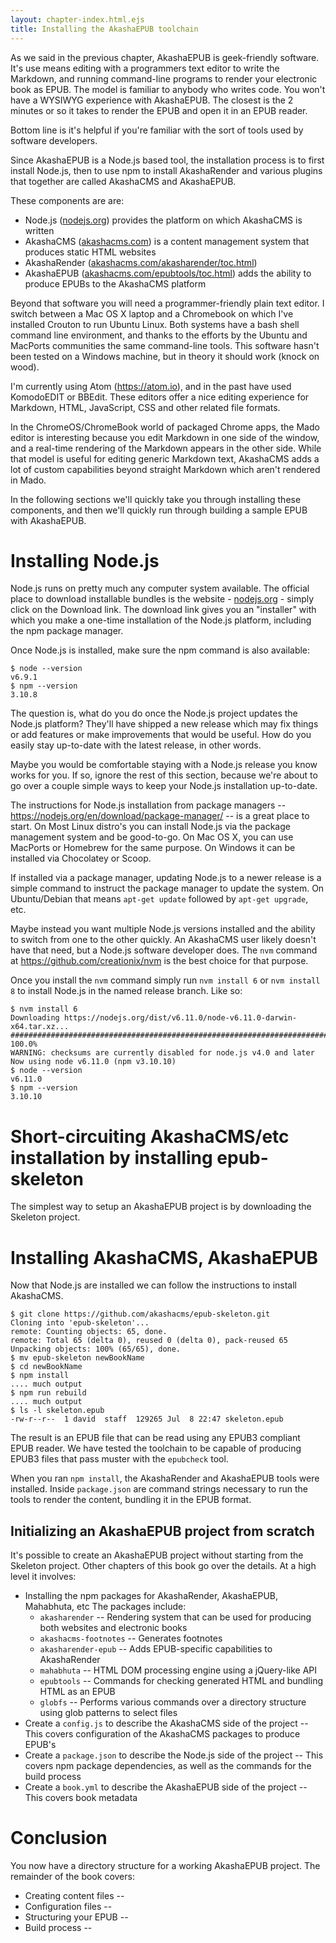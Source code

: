 ```yaml
---
layout: chapter-index.html.ejs
title: Installing the AkashaEPUB toolchain
---
```


As we said in the previous chapter, AkashaEPUB is geek-friendly software.  It's use means editing with a programmers text editor to write the Markdown, and running command-line programs to render your electronic book as EPUB.  The model is familiar to anybody who writes code.  You won't have a WYSIWYG experience with AkashaEPUB.  The closest is the 2 minutes or so it takes to render the EPUB and open it in an EPUB reader.  

Bottom line is it's helpful if you're familiar with the sort of tools used by software developers.

Since AkashaEPUB is a Node.js based tool, the installation process is to first install Node.js, then to use npm to install AkashaRender and various plugins that together are called AkashaCMS and AkashaEPUB.

These components are are:
* Node.js ([nodejs.org](https://nodejs.org/)) provides the platform on which AkashaCMS is written
* AkashaCMS ([akashacms.com](https://akashacms.com)) is a content management system that produces static HTML websites
* AkashaRender ([akashacms.com/akasharender/toc.html](https://akashacms.com/akasharender/toc.html))
* AkashaEPUB ([akashacms.com/epubtools/toc.html](https://akashacms.com/epubtools/toc.html)) adds the ability to produce EPUBs to the AkashaCMS platform

Beyond that software you will need a programmer-friendly plain text editor.  I switch between a Mac OS X laptop and a Chromebook on which I've installed Crouton to run Ubuntu Linux.  Both systems have a bash shell command line environment, and thanks to the efforts by the Ubuntu and MacPorts communities the same command-line tools.  This software hasn't been tested on a Windows machine, but in theory it should work (knock on wood).

I'm currently using Atom (https://atom.io), and in the past have used KomodoEDIT or BBEdit.  These editors offer a nice editing experience for Markdown, HTML, JavaScript, CSS and other related file formats.  

In the ChromeOS/ChromeBook world of packaged Chrome apps, the Mado editor is interesting because you edit Markdown in one side of the window, and a real-time rendering of the Markdown appears in the other side.  While that model is useful for editing generic Markdown text, AkashaCMS adds a lot of custom capabilities beyond straight Markdown which aren't rendered in Mado.

In the following sections we'll quickly take you through installing these components, and then we'll quickly run through building a sample EPUB with AkashaEPUB.

# Installing Node.js

Node.js runs on pretty much any computer system available.  The official place to download installable bundles is the website - [nodejs.org](https://nodejs.org) - simply click on the Download link.  The download link gives you an "installer" with which you make a one-time installation of the Node.js platform, including the npm package manager.

Once Node.js is installed, make sure the npm command is also available:

```
$ node --version
v6.9.1
$ npm --version
3.10.8
```

The question is, what do you do once the Node.js project updates the Node.js platform?  They'll have shipped a new release which may fix things or add features or make improvements that would be useful.  How do you easily stay up-to-date with the latest release, in other words.  

Maybe you would be comfortable staying with a Node.js release you know works for you.  If so, ignore the rest of this section, because we're about to go over a couple simple ways to keep your Node.js installation up-to-date.

The instructions for Node.js installation from package managers -- https://nodejs.org/en/download/package-manager/ -- is a great place to start.  On Most Linux distro's you can install Node.js via the package management system and be good-to-go.  On Mac OS X, you can use MacPorts or Homebrew for the same purpose.  On Windows it can be installed via Chocolatey or Scoop.

If installed via a package manager, updating Node.js to a newer release is a simple command to instruct the package manager to update the system.  On Ubuntu/Debian that means `apt-get update` followed by `apt-get upgrade`, etc.

Maybe instead you want multiple Node.js versions installed and the ability to switch from one to the other quickly.  An AkashaCMS user likely doesn't have that need, but a Node.js software developer does.  The `nvm` command at https://github.com/creationix/nvm is the best choice for that purpose.  

Once you install the `nvm` command simply run `nvm install 6` or `nvm install 8` to install Node.js in the named release branch.  Like so:

```
$ nvm install 6
Downloading https://nodejs.org/dist/v6.11.0/node-v6.11.0-darwin-x64.tar.xz...
######################################################################## 100.0%
WARNING: checksums are currently disabled for node.js v4.0 and later
Now using node v6.11.0 (npm v3.10.10)
$ node --version
v6.11.0
$ npm --version
3.10.10
```

# Short-circuiting AkashaCMS/etc installation by installing epub-skeleton

The simplest way to setup an AkashaEPUB project is by downloading the Skeleton project.

# Installing AkashaCMS, AkashaEPUB

Now that Node.js are installed we can follow the instructions to install AkashaCMS.  

```
$ git clone https://github.com/akashacms/epub-skeleton.git
Cloning into 'epub-skeleton'...
remote: Counting objects: 65, done.
remote: Total 65 (delta 0), reused 0 (delta 0), pack-reused 65
Unpacking objects: 100% (65/65), done.
$ mv epub-skeleton newBookName
$ cd newBookName
$ npm install
.... much output
$ npm run rebuild
.... much output
$ ls -l skeleton.epub
-rw-r--r--  1 david  staff  129265 Jul  8 22:47 skeleton.epub
```

The result is an EPUB file that can be read using any EPUB3 compliant EPUB reader.  We have tested the toolchain to be capable of producing EPUB3 files that pass muster with the `epubcheck` tool.

When you ran `npm install`, the AkashaRender and AkashaEPUB tools were installed.  Inside `package.json` are command strings necessary to run the tools to render the content, bundling it in the EPUB format.

## Initializing an AkashaEPUB project from scratch

It's possible to create an AkashaEPUB project without starting from the Skeleton project.  Other chapters of this book go over the details.  At a high level it involves:

* Installing the npm packages for AkashaRender, AkashaEPUB, Mahabhuta, etc  The packages include:
    * `akasharender` -- Rendering system that can be used for producing both websites and electronic books
    * `akashacms-footnotes` -- Generates footnotes
    * `akasharender-epub` -- Adds EPUB-specific capabilities to AkashaRender
    * `mahabhuta` -- HTML DOM processing engine using a jQuery-like API
    * `epubtools` -- Commands for checking generated HTML and bundling HTML as an EPUB
    * `globfs` -- Performs various commands over a directory structure using glob patterns to select files
* Create a `config.js` to describe the AkashaCMS side of the project -- This covers configuration of the AkashaCMS packages to produce EPUB's
* Create a `package.json` to describe the Node.js side of the project -- This covers npm package dependencies, as well as the commands for the build process
* Create a `book.yml` to describe the AkashaEPUB side of the project -- This covers book metadata

# Conclusion

You now have a directory structure for a working AkashaEPUB project.  The remainder of the book covers:

* Creating content files -- [](3-creating-content.html)
* Configuration files -- [](4-configuration.html)
* Structuring your EPUB -- [](5-structure.html)
* Build process -- [](6-building-EPUB.html)
